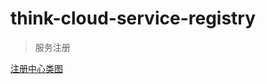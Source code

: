 # think-cloud-service-registry

> 服务注册

[注册中心类图](http://v3.processon.com/view/link/61760f767621317bd22d06ed)




